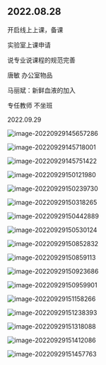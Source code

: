 ## 2022.08.28

开启线上上课，备课

实验室上课申请

说专业说课程的规范完善

唐敏 办公室物品

马丽斌：新鲜血液的加入 

专任教师   不坐班

2022.09.29

![image-20220929145657286](https://kangrui-pictures.oss-cn-beijing.aliyuncs.com/img/image-20220929145657286.png)

![image-20220929145718001](https://kangrui-pictures.oss-cn-beijing.aliyuncs.com/img/image-20220929145718001.png)

![image-20220929145751422](https://kangrui-pictures.oss-cn-beijing.aliyuncs.com/img/image-20220929145751422.png)

![image-20220929150121980](https://kangrui-pictures.oss-cn-beijing.aliyuncs.com/img/image-20220929150121980.png)

![image-20220929150239730](https://kangrui-pictures.oss-cn-beijing.aliyuncs.com/img/image-20220929150239730.png)

![image-20220929150318265](https://kangrui-pictures.oss-cn-beijing.aliyuncs.com/img/image-20220929150318265.png)

![image-20220929150442889](https://kangrui-pictures.oss-cn-beijing.aliyuncs.com/img/image-20220929150442889.png)

![image-20220929150530124](https://kangrui-pictures.oss-cn-beijing.aliyuncs.com/img/image-20220929150530124.png)

![image-20220929150852832](https://kangrui-pictures.oss-cn-beijing.aliyuncs.com/img/image-20220929150852832.png)

![image-20220929150859113](https://kangrui-pictures.oss-cn-beijing.aliyuncs.com/img/image-20220929150859113.png)

![image-20220929150923686](https://kangrui-pictures.oss-cn-beijing.aliyuncs.com/img/image-20220929150923686.png)

![image-20220929150959901](https://kangrui-pictures.oss-cn-beijing.aliyuncs.com/img/image-20220929150959901.png)

![image-20220929151158266](https://kangrui-pictures.oss-cn-beijing.aliyuncs.com/img/image-20220929151158266.png)

![image-20220929151238393](https://kangrui-pictures.oss-cn-beijing.aliyuncs.com/img/image-20220929151238393.png)

![image-20220929151318088](https://kangrui-pictures.oss-cn-beijing.aliyuncs.com/img/image-20220929151318088.png)

![image-20220929151412086](https://kangrui-pictures.oss-cn-beijing.aliyuncs.com/img/image-20220929151412086.png)

![image-20220929151457763](https://kangrui-pictures.oss-cn-beijing.aliyuncs.com/img/image-20220929151457763.png)
